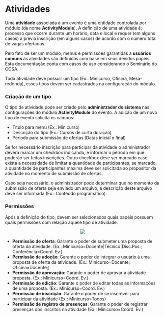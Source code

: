 # Atividades

Uma **atividade** associada à um evento é uma entidade controlada por módulo (de nome **ActivityModule**). A definição de uma atividade é: processo que ocorre durante um horário, data e local e requer (em alguns casos) a prévia inscrição (em alguns casos) de acordo com o número total de vagas ofertadas.

Pelo fato de ser um módulo, menus e permissões garantidas a **usuários comuns** às atividades são definidas com base em seus devidos papéis. Esta documentação conta com casos de uso considerando o Seminário do CCSA.

Toda atividade deve possuir um tipo (Ex.: Minicurso, Oficina, Mesa-redonda), esses tipos devem ser cadastrados na configuração do módulo.

### Criação de um tipo

O tipo de atividade pode ser criado pelo **administrador do sistema** nas configurações do módulo **ActivityModule** do evento. A adição de um novo tipo de evento solicita os campos:
- Título para menu (Ex.: Minicurso)
- Descrição do tipo (Ex.: Cursos de curta duração)
- Período para submissão de ofertas (Datas inicial e final)

Se for necessário inscrição para participar da atividade o administrador deverá marcar um checkbox indicando, e informar o período em que poderão ser feitas inscrições. Outro checkbox deve ser marcado caso exista a necessidade de limitar a quantidade de participantes; se marcado, a quantidade de participantes máxima deve ser solicitada ao propositor da atividade no momento de submissão de ofertas.

Caso seja necessário, o administrador pode determinar que no momento da submissão de oferta seja enviado um arquivo; a descrição deste arquivo deve ser informada (Ex.: Conteúdo programático).

### Permissões

Após a definição do tipo, devem ser selecionados quais papéis possuem quais permissões com relação aquele tipo de atividade.

<center>
	<img src="http://i.imgur.com/owp7lic.jpg">
</center>

- **Permissão de oferta**: Garante o poder de submeter uma proposta de oferta da atividade. (Ex.: Minicurso=Docente|Técnico|Disc.Pos.; Conferência=Coord. Ev.)
- **Permissão de adoção**: Garante o poder de integrar o usuário à uma proposta de oferta da atividade. (Ex.: Minicurso=Docente; Oficina=Docente;)
- **Permissão de aprovação**: Garante o poder de aprovar a atividade proposta. (Ex.: Minicurso=Coord. Ev.)
- **Permissão de edição**: Garante o poder de editar todas as informações de uma proposta. (Ex.: Minicurso=Coord. Ev.)
- **Permissão de inscrição**: Garante o poder de se inscrever para participar da atividade (Ex.: Minicurso=Todos)
- **Permissão de registro de presenças**: Garante o poder de registrar presenças dos inscritos na atividade (Ex.: Minicurso=Coord. Ev.)
